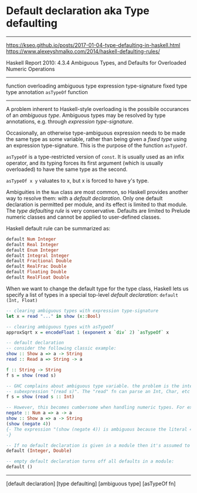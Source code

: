 # Default declaration aka Type defaulting

------------------------------------------------------------------------------
https://kseo.github.io/posts/2017-01-04-type-defaulting-in-haskell.html
https://www.alexeyshmalko.com/2014/haskell-defaulting-rules/

Haskell Report 2010: 
4.3.4 Ambiguous Types, and Defaults for Overloaded Numeric Operations

------------------------------------------------------------------------------
function overloading
ambiguous type
expression type-signature
fixed type
type annotation
`asTypeOf` function


------------------------------------------------------------------------------

A problem inherent to Haskell-style overloading is the possibile occurances of an *ambiguous type*. Ambiguous types may be resolved by type annotations, e.g. through *expression type-signature*.

Occasionally, an otherwise type-ambiguous expression needs to be made the same type as some variable, rather than being given a *fixed type* using an expression type-signature. This is the purpose of the function `asTypeOf`.

`asTypeOf` is a type-restricted version of `const`. It is usually used as an infix operator, and its typing forces its first argument (which is usually overloaded) to have the same type as the second.

`asTypeOf x y` valuates to x, but x is forced to have y's type.


Ambiguities in the `Num` class are most common, so Haskell provides another way to resolve them: with a *default declaration*. Only one default declaration is permitted per module, and its effect is limited to that module. The *type defaulting rule* is very conservative. Defaults are limited to Prelude numeric classes and cannot be applied to user-defined classes.

Haskell default rule can be summarized as:
```hs
default Num Integer
default Real Integer
default Enum Integer
default Integral Integer
default Fractional Double
default RealFrac Double
default Floating Double
default RealFloat Double
```

When we want to change the default type for the type class, Haskell lets us specify a list of types in a special top-level *default declaration*:
`default (Int, Float)`


```hs
-- clearing ambiguous types with expression type-signature
let x = read "..." in show (x::Bool)

-- clearing ambiguous types with asTypeOf
approxSqrt x = encodeFloat 1 (exponent x `div` 2) `asTypeOf` x

-- default declaration
-- consider the following classic example:
show :: Show a => a -> String
read :: Read a => String -> a

f :: String -> String
f s = show (read s)

-- GHC complains about ambiguous type variable. the problem is the intermediate
-- subexpression "(read s)". The "read" fn can parse an Int, Char, etc but the compiler cannot arbitrarily choose a type. To clear this ambiguity:
f s = show (read s :: Int)

-- However, this becomes cumbersome when handling numeric types. For example:
negate :: Num a => a -> a
show :: Show a => a -> String
(show (negate 4))
{- The expression "(show (negate 4)) is ambiguous because the literal 4 is of "Num a => a" type in Haskell. 4 can be an Int, Float, etc., so the compiler cannot choose one. Compromise is the ad-hoc rule for choosing a particular default type: The default type of Num is Integer, so the compiler infers the type of "(negate 4)" as Integer instead of rejecting it as an invalid program.
-}

-- If no default declaration is given in a module then it's assumed to be:
default (Integer, Double)

-- empty default declaration turns off all defaults in a module:
default ()
```


---

[default declaration] [type defaulting] [ambiguous type] [asTypeOf fn]

